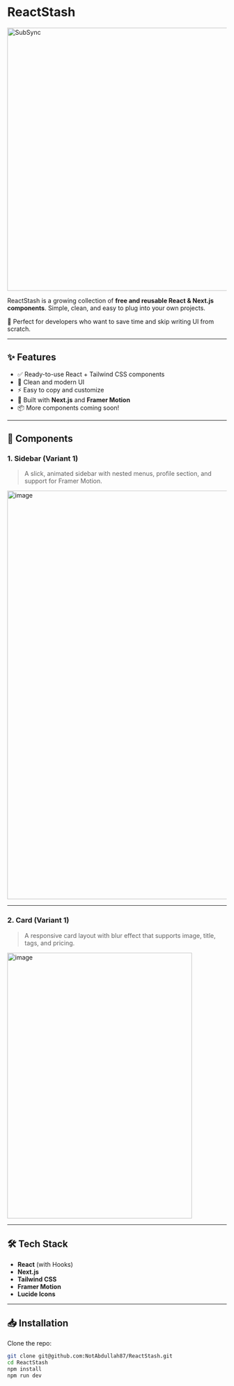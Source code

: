 # ReactStash
<img width="1087" height="604" alt="SubSync" src="https://github.com/user-attachments/assets/f2f1b6f1-a92c-4005-843e-061417fd6e1b" />

ReactStash is a growing collection of **free and reusable React & Next.js components**. Simple, clean, and easy to plug into your own projects.

🎯 Perfect for developers who want to save time and skip writing UI from scratch.

---

## ✨ Features

- ✅ Ready-to-use React + Tailwind CSS components
- 🎨 Clean and modern UI
- ⚡ Easy to copy and customize
- 🚀 Built with **Next.js** and **Framer Motion**
- 📦 More components coming soon!

---

## 📁 Components

### 1. Sidebar (Variant 1)
> A slick, animated sidebar with nested menus, profile section, and support for Framer Motion.

<img width="1918" height="938" alt="image" src="https://github.com/user-attachments/assets/1dbc7e58-d38d-4cb7-8da7-9afa9d6d63c1" />


---

### 2. Card (Variant 1)
> A responsive card layout with blur effect that supports image, title, tags, and pricing.

<img width="424" height="610" alt="image" src="https://github.com/user-attachments/assets/3723cbc7-11df-4055-8aa1-7096c394fb9d" />


---

## 🛠️ Tech Stack

- **React** (with Hooks)
- **Next.js**
- **Tailwind CSS**
- **Framer Motion**
- **Lucide Icons**


---

## 📥 Installation

Clone the repo:

```bash
git clone git@github.com:NotAbdullah87/ReactStash.git
cd ReactStash
npm install
npm run dev
